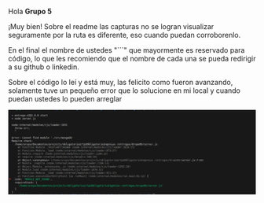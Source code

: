 Hola **Grupo 5**

¡Muy bien! Sobre el readme las capturas no se logran visualizar seguramente por la ruta es diferente, eso
cuando puedan corroborenlo.

En el final el nombre de ustedes  "```" que mayormente es reservado para código, lo que les recomiendo que el nombre
de cada una se pueda redirigir a su github o linkedin.

Sobre el código lo leí y está muy, las felicito como fueron avanzando, solamente tuve un pequeño error que lo solucione 
en mi local y cuando puedan ustedes lo pueden arreglar

![alt text](image.png)